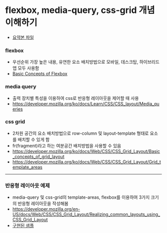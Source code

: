 # flexbox, media-query, css-grid 개념 이해하기

- <a href="doc/flexbox, mediq-query, css-grid.pptx">요약본 파일</a>

### flexbox

- 우선순위 가장 높은 내용, 유연한 요소 배치방법으로 모바일, 데스크탑, 하이브리드앱 모두 사용함
- <a href="https://developer.mozilla.org/ko/docs/Web/CSS/CSS_Flexible_Box_Layout/Basic_Concepts_of_Flexbox">Basic Concepts of Flexbox</a>

### media query

- 출력 장치별 특성을 이용하여 css로 반응형 레이아웃을 제어할 때 사용
- https://developer.mozilla.org/ko/docs/Learn/CSS/CSS_layout/Media_queries

### css grid

- 2차원 공간의 요소 배치방법으로 row-column 및 layout-template 형태로 요소를 배치할 수 있게 함
- fr(fragment)라고 하는 여분공간 배치방법을 사용할 수 있음
- https://developer.mozilla.org/ko/docs/Web/CSS/CSS_Grid_Layout/Basic_concepts_of_grid_layout
- https://developer.mozilla.org/ko/docs/Web/CSS/CSS_Grid_Layout/Grid_template_areas

---

### 반응형 레이아웃 예제

- media-query 및 css-grid의 template-areas, flexbox를 이용하여 3가지 크기의 반응형 레이아웃을 작성해봄
- https://developer.mozilla.org/en-US/docs/Web/CSS/CSS_Grid_Layout/Realizing_common_layouts_using_CSS_Grid_Layout
- <a href="https://kdkcom1234.github.io/flexbox-mediaquery-css-grid/">구현된 샘플</a>
